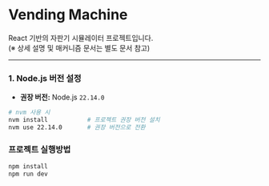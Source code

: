 # Vending Machine

React 기반의 자판기 시뮬레이터 프로젝트입니다.  
(※ 상세 설명 및 매커니즘 문서는 별도 문서 참고)

---

### 1. Node.js 버전 설정

- **권장 버전:** Node.js `22.14.0`

```bash
# nvm 사용 시
nvm install           # 프로젝트 권장 버전 설치
nvm use 22.14.0       # 권장 버전으로 전환
```

### 프로젝트 실행방법
```bash
npm install
npm run dev
```